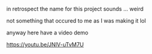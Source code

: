 in retrospect the name for this project sounds ... weird

not something that occured to me as I was making it lol

anyway here have a video demo

https://youtu.be/JNlV-uTvM7U
